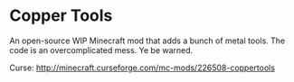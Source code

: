 Copper Tools
===========

An open-source WIP Minecraft mod that adds a bunch of metal tools.
The code is an overcomplicated mess. Ye be warned.

Curse: http://minecraft.curseforge.com/mc-mods/226508-coppertools
